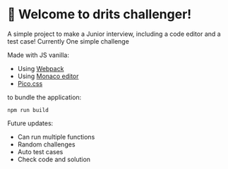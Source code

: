 # 🚀 Welcome to drits challenger!

A simple project to make a Junior interview, including a code editor and a test case!
Currently One simple challenge

Made with JS vanilla:
- Using [Webpack](https://webpack.js.org/)
- Using [Monaco editor](https://microsoft.github.io/monaco-editor/)
- [Pico.css](https://picocss.com/)

to bundle the application:

`npm run build`

Future updates:
- Can run multiple functions
- Random challenges
- Auto test cases
- Check code and solution
